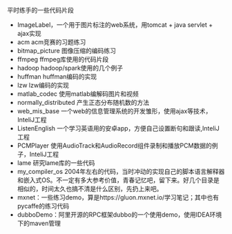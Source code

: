 ﻿平时练手的一些代码片段

* ImageLabel，一个用于图片标注的web系统，用tomcat + java servlet + ajax实现
* acm  acm竞赛的习题练习
* bitmap_picture 图像压缩的编码练习
* ffmpeg  ffmpeg库使用的代码片段
* hadoop  hadoop/spark使用的几个例子
* huffman huffman编码的实现
* lzw lzw编码的实现
* matlab_codec 使用matlab编解码图片和视频
* normally_distributed 产生正态分布随机数的方法
* web_mis_base 一个web的信息管理系统的开发雏形，使用ajax等技术，InteliJ工程
* ListenEnglish 一个学习英语用的安卓app，方便自己设置断句和跟读,InteliJ工程
* PCMPlayer 使用AudioTrack和AudioRecord组件录制和播放PCM数据的例子，InteliJ工程
* lame 研究lame库的一些代码
* my_compiler_os 2004年左右的代码，当时冲动的实现自己的脚本语言解释器和嵌入式OS。不一定有多大参考价值，青春记忆吧，留下来。好几个目录是相似的，时间太久也搞不清是什么区别，先扔上来吧。
* mxnet：一些练习demo，算是https://gluon.mxnet.io/学习笔记；其中也有pycaffe的练习代码
* dubboDemo：阿里开源的RPC框架dubbo的一个使用demo，使用IDEA环境下的maven管理
